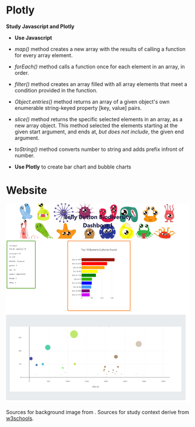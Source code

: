 # Plotly

__Study Javascript and Plotly__

- **Use Javascript**
 - *map()* method creates a new array with the results of calling a function for every array element.
 - *forEach()* method calls a function once for each element in an array, in order.
 - *filter()* method creates an array filled with all array elements that meet a condition provided in the function.
 - *Object.entries()* method returns an array of a given object's own enumerable string-keyed property [key, value] pairs.
 - *slice()* method returns the specific selected elements in an array, as a new array object. This method selected the elements starting at the given start argument, and ends at, *but does not include*, the given end argument.
 - *toString()* method converts number to string and adds prefix infront of number.
 
- **Use Plotly** to create bar chart and bubble charts

# Website 

![Image of Website](Resources/websiteImage.png)

Sources for background image from [](https://www.vectorstock.com/).
Sources for study context derive from [w3schools](https://www.w3schools.com).
